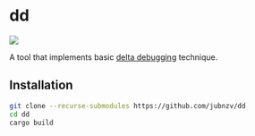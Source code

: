 # dd

![](https://github.com/jubnzv/dd/workflows/Test/badge.svg)

A tool that implements basic [delta debugging](https://www.debuggingbook.org/html/DeltaDebugger.html) technique.

## Installation

```bash
git clone --recurse-submodules https://github.com/jubnzv/dd
cd dd
cargo build
```

